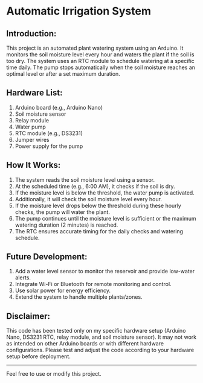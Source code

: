 # Automatic Irrigation System

## Introduction:
This project is an automated plant watering system using an Arduino. It monitors the soil moisture level every hour and waters the plant if the soil is too dry. The system uses an RTC module to schedule watering at a specific time daily. The pump stops automatically when the soil moisture reaches an optimal level or after a set maximum duration.

## Hardware List:
1. Arduino board (e.g., Arduino Nano)
2. Soil moisture sensor
3. Relay module
4. Water pump
5. RTC module (e.g., DS3231)
6. Jumper wires
7. Power supply for the pump

## How It Works:
1. The system reads the soil moisture level using a sensor.
2. At the scheduled time (e.g., 6:00 AM), it checks if the soil is dry.
3. If the moisture level is below the threshold, the water pump is activated.
4. Additionally, it will check the soil moisture level every hour.
5. If the moisture level drops below the threshold during these hourly checks, the pump will water the plant.
6. The pump continues until the moisture level is sufficient or the maximum watering duration (2 minutes) is reached.
7. The RTC ensures accurate timing for the daily checks and watering schedule.

## Future Development:
1. Add a water level sensor to monitor the reservoir and provide low-water alerts.
2. Integrate Wi-Fi or Bluetooth for remote monitoring and control.
3. Use solar power for energy efficiency.
4. Extend the system to handle multiple plants/zones.


## Disclaimer:
This code has been tested only on my specific hardware setup (Arduino Nano, DS3231 RTC, relay module, and soil moisture sensor). It may not work as intended on other Arduino boards or with different hardware configurations. Please test and adjust the code according to your hardware setup before deployment.

--- 

Feel free to use or modify this project.